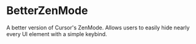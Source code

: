# BetterZenMode
A better version of Cursor's ZenMode. Allows users to easily hide nearly every UI element with a simple keybind.
